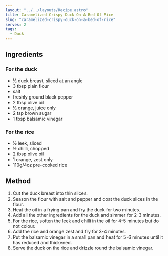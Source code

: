 ```yaml
---
layout: "../../layouts/Recipe.astro"
title: Caramelized Crispy Duck On A Bed Of Rice
slug: "caramelized-crispy-duck-on-a-bed-of-rice"
serves: 2
tags:
  - Duck
---
```


## Ingredients


### For the duck

- ½ duck breast, sliced at an angle
- 3 tbsp plain flour
- salt
- freshly ground black pepper
- 2 tbsp olive oil
- ½ orange, juice only
- 2 tsp brown sugar
- 1 tbsp balsamic vinegar

### For the rice

- ½ leek, sliced
- ½ chilli, chopped
- 2 tbsp olive oil
- 1 orange, zest only
- 110g/4oz pre-cooked rice

## Method

1. Cut the duck breast into thin slices. 
1. Season the flour with salt and pepper and coat the duck slices in the flour.
1. Heat the oil in a frying pan and fry the duck for two minutes.
1. Add all the other ingredients for the duck and simmer for 2-3 minutes.
1. For the rice, soften the leek and chilli in the oil for 4-5 minutes but do not colour.
1. Add the rice and orange zest and fry for 3-4 minutes.
1. Put the balsamic vinegar in a small pan and heat for 5-6 minutes until it has reduced and thickened.
1. Serve the duck on the rice and drizzle round the balsamic vinegar.